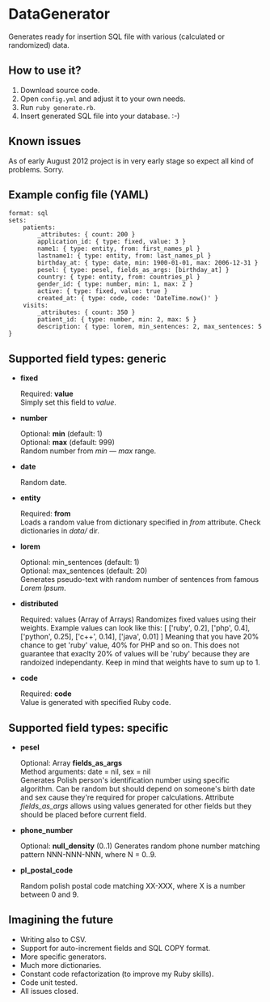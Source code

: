 DataGenerator
=============

Generates ready for insertion SQL file with various (calculated or randomized) data.

How to use it?
--------------

1. Download source code.
2. Open `config.yml` and adjust it to your own needs.
3. Run `ruby generate.rb`.
4. Insert generated SQL file into your database. :-)

Known issues
------------

As of early August 2012 project is in very early stage so expect all kind of problems. Sorry.

Example config file (YAML)
--------------------------

	format: sql
	sets:
	    patients:
	        _attributes: { count: 200 }
	        application_id: { type: fixed, value: 3 }
	        name1: { type: entity, from: first_names_pl }
	        lastname1: { type: entity, from: last_names_pl }
	        birthday_at: { type: date, min: 1900-01-01, max: 2006-12-31 }
	        pesel: { type: pesel, fields_as_args: [birthday_at] }
	        country: { type: entity, from: countries_pl }
	        gender_id: { type: number, min: 1, max: 2 }
	        active: { type: fixed, value: true }
	        created_at: { type: code, code: 'DateTime.now()' }
	    visits:
	        _attributes: { count: 350 }
	        patient_id: { type: number, min: 2, max: 5 }
	        description: { type: lorem, min_sentences: 2, max_sentences: 5 }

Supported field types: generic
------------------------------

*	**fixed**

	Required: **value**  
	Simply set this field to *value*.

*	**number**

	Optional: **min** (default: 1)  
	Optional: **max** (default: 999)  
	Random number from *min* — *max* range.

*	**date**

	Random date.

*	**entity**

	Required: **from**  
	Loads a random value from dictionary specified in *from* attribute. Check dictionaries
	in *data/* dir.

*	**lorem**

	Optional: min_sentences (default: 1)  
	Optional: max_sentences (default: 20)  
	Generates pseudo-text with random number of sentences from famous *Lorem Ipsum*.

*	**distributed**

	Required: values (Array of Arrays)
	Randomizes fixed values using their weights. Example values can look like this:
	[ ['ruby', 0.2], ['php', 0.4], ['python', 0.25], ['c++', 0.14], ['java', 0.01] ]
	Meaning that you have 20% chance to get 'ruby' value, 40% for PHP and so on. This
	does not guarantee that exaclty 20% of values will be 'ruby' because they are
	randoized independanty. Keep in mind that weights have to sum up to 1.

*	**code**

	Required: **code**  
	Value is generated with specified Ruby code.

Supported field types: specific
-------------------------------

*	**pesel**

	Optional: Array **fields_as_args**  
	Method arguments: date = nil, sex = nil  
	Generates Polish person's identification number using specific algorithm. Can be random
	but should depend on someone's birth date and sex cause they're required for proper calculations.
	Attribute *fields_as_args* allows using values generated for other fields but they should be placed
	before current field.

*	**phone_number**

	Optional: **null_density** (0..1)
	Generates random phone number matching pattern NNN-NNN-NNN, where N = 0..9.

*	**pl_postal_code**

	Random polish postal code matching XX-XXX, where X is a number between 0 and 9.

Imagining the future
--------------------

* Writing also to CSV.
* Support for auto-increment fields and SQL COPY format.
* More specific generators.
* Much more dictionaries.
* Constant code refactorization (to improve my Ruby skills).
* Code unit tested.
* All issues closed.

